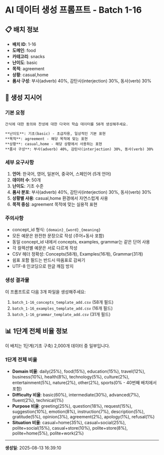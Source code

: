 # AI 데이터 생성 프롬프트 - Batch 1-16

## 📋 배치 정보

- **배치 ID**: 1-16
- **도메인**: food
- **카테고리**: snacks
- **난이도**: basic
- **목적**: agreement
- **상황**: casual,home
- **품사 구성**: 부사(adverb) 40%, 감탄사(interjection) 30%, 동사(verb) 30%

## 🎯 생성 지시어

### 기본 요청
```
간식에 대한 동의와 찬성에 대한 다국어 학습 데이터를 50개 생성해주세요.

**난이도**: 기초(basic) - 초급자용, 일상적인 기본 표현
**목적**: agreement - 해당 목적에 맞는 표현
**상황**: casual,home - 해당 상황에서 사용하는 표현
**품사 구성**: 부사(adverb) 40%, 감탄사(interjection) 30%, 동사(verb) 30%
```

### 세부 요구사항

1. **언어**: 한국어, 영어, 일본어, 중국어, 스페인어 (5개 언어)
2. **데이터 수**: 50개
3. **난이도**: 기초 수준
4. **품사 분포**: 부사(adverb) 40%, 감탄사(interjection) 30%, 동사(verb) 30%
5. **상황별 사용**: casual,home 환경에서 자연스럽게 사용
6. **목적 중심**: agreement 목적에 맞는 실용적 표현

### 주의사항

- concept_id 형식: `{domain}_{word}_{meaning}`
- 모든 예문은 완전한 문장으로 작성 (주어+동사 포함)
- 동일 concept_id 내에서 concepts, examples, grammar는 같은 단어 사용
- 각 컬렉션별 예문은 서로 다르게 작성
- CSV 헤더 정확성: Concepts(58개), Examples(16개), Grammar(31개)
- 쉼표 포함 필드는 반드시 따옴표로 감싸기
- UTF-8 인코딩으로 한글 깨짐 방지

### 생성 결과물

이 프롬프트로 다음 3개 파일을 생성해주세요:
1. `batch_1-16_concepts_template_add.csv` (58개 필드)
2. `batch_1-16_examples_template_add.csv` (16개 필드)  
3. `batch_1-16_grammar_template_add.csv` (31개 필드)


## 📊 1단계 전체 비율 정보

이 배치는 1단계(기초 구축) 2,000개 데이터 중 일부입니다.

### 1단계 전체 비율
- **Domain 비율**: daily(25%), food(15%), education(15%), travel(12%), business(10%), health(8%), technology(5%), culture(2%), entertainment(5%), nature(2%), other(2%), sports(0% - 40번째 배치에서 포함)
- **Difficulty 비율**: basic(60%), intermediate(30%), advanced(7%), fluent(2%), technical(1%)
- **Purpose 비율**: greeting(25%), question(18%), request(15%), suggestion(10%), emotion(8%), instruction(7%), description(5%), gratitude(5%), opinion(3%), agreement(2%), apology(1%), refusal(1%)
- **Situation 비율**: casual+home(35%), casual+social(25%), polite+social(15%), casual+store(10%), polite+store(8%), polite+home(5%), polite+work(2%)

---

**생성일**: 2025-08-13 16:39:10
